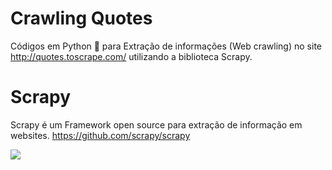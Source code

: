 # Crawling Quotes

Códigos em Python 🐍 para Extração de informações (Web crawling) no site <a>http://quotes.toscrape.com/</a> utilizando a biblioteca Scrapy.

# Scrapy 

Scrapy é um Framework open source para extração de informação em websites. <a>https://github.com/scrapy/scrapy</a>

<img src= "https://blog.theodo.com/static/f37be0c89dc04141fd6408a4f9356f64/a79d3/Scrapy-Logo-big.png">



